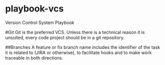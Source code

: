 # playbook-vcs
Version Control System Playbook

#Git
Git is the preferred VCS. Unless there is a technical reason it is unsuited, every code project should be in a git repository.

##Branches
A feature or fix branch name includes the identifier of the task it is related to (JIRA or otherwise), to facilitate hooks and to make work traceable in both directions.
